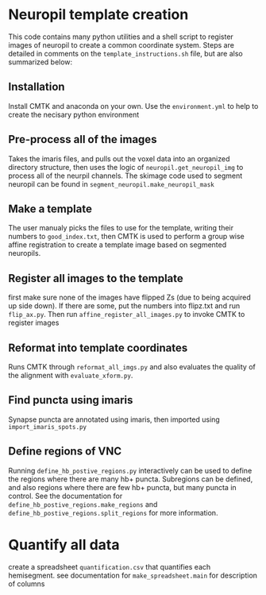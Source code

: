 # Neuropil template creation

This code contains many python utilities and a shell script to register images
of neuropil to create a common coordinate system. Steps are detailed in
comments on the `template_instructions.sh` file, but are also summarized below:


## Installation
Install CMTK and anaconda on your own. Use the `environment.yml` to help to
create the necisary python environment

## Pre-process all of the images
Takes the imaris files, and pulls out the voxel data into an organized
directory structure, then uses the logic of `neuropil.get_neuropil_img` to
process all of the neurpil channels. The skimage code used to segment neuropil
can be found in `segment_neuropil.make_neuropil_mask`

## Make a template
The user manualy picks the files to use for the template, writing their numbers
to `good_index.txt`, then CMTK is used to perform a group wise affine
registration to create a template image based on segmented neuropils.

## Register all images to the template
first make sure none of the images have flipped Zs (due to being acquired up side
down). If there are some, put the numbers into flipz.txt and run `flip_ax.py`.
Then run `affine_register_all_images.py` to invoke CMTK to register images

## Reformat into template coordinates
Runs CMTK through `reformat_all_imgs.py` and also evaluates the quality of the
alignment with `evaluate_xform.py`.

## Find puncta using imaris
Synapse puncta are annotated using imaris, then imported using
`import_imaris_spots.py`

## Define regions of VNC
Running `define_hb_postive_regions.py` interactively can be used to define the
regions where there are many hb+ puncta. Subregions can be defined, and also
regions where there are few hb+ puncta, but many puncta in control. See the
documentation for `define_hb_postive_regions.make_regions` and
`define_hb_postive_regions.split_regions` for more information.

# Quantify all data
create a spreadsheet `quantification.csv` that quantifies each hemisegment. see
documentation for `make_spreadsheet.main` for description of columns
